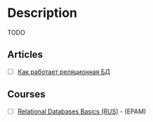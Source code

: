 # Description

TODO


## Articles

- [ ] [Как работает реляционная БД](https://habr.com/ru/company/vk/blog/266811/)


## Courses

- [ ] [Relational Databases Basics (RUS)](https://learn.epam.com/detailsPage?id=c6b82e92-e019-4bf7-86c5-1e27fe23a1db) - (EPAM)
